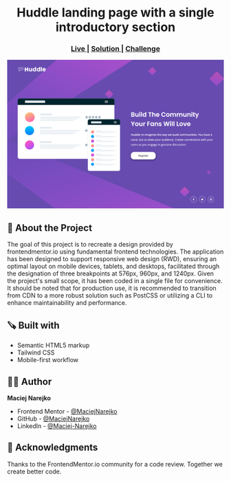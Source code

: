 <h1 align="center">Huddle landing page with a single introductory section</h1>
<div align="center">
  <h3>
    <a href="#">
      Live
    </a>
    | 
    <a href="#">
      Solution
    </a>
    | 
    <a href="https://www.frontendmentor.io/challenges/huddle-landing-page-with-a-single-introductory-section-B_2Wvxgi0">
      Challenge
    </a>
  </h3>
</div>

![Desktop](./images/desktop-result.jpg)

## 📝 About the Project

The goal of this project is to recreate a design provided by frontendmentor.io using fundamental frontend technologies. The application has been designed to support responsive web design (RWD), ensuring an optimal layout on mobile devices, tablets, and desktops, facilitated through the designation of three breakpoints at 576px, 960px, and 1240px.
Given the project's small scope, it has been coded in a single file for convenience. It should be noted that for production use, it is recommended to transition from CDN to a more robust solution such as PostCSS or utilizing a CLI to enhance maintainability and performance.

## 🪚 Built with

- Semantic HTML5 markup
- Tailwind CSS
- Mobile-first workflow

## 👨‍💻 Author

**Maciej Narejko**

- Frontend Mentor - [@MaciejNarejko](https://www.frontendmentor.io/profile/MaciejNarejko)
- GitHub - [@MaciejNarejko](https://github.com/maciejnarejko)
- LinkedIn - [@Maciej-Narejko](https://www.linkedin.com/in/maciej-narejko)

## 💖 Acknowledgments

Thanks to the FrontendMentor.io community for a code review.
Together we create better code.
